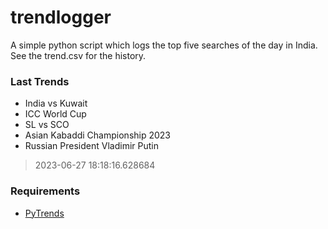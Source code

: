# trendlogger
A simple python script which logs the top five searches of the day in India.<br>See the trend.csv for the history.<br>

<!-- Last Trends -->
### Last Trends
* India vs Kuwait
* ICC World Cup
* SL vs SCO
* Asian Kabaddi Championship 2023
* Russian President Vladimir Putin
> 2023-06-27 18:18:16.628684

<!-- Requirements -->
### Requirements
* [PyTrends](https://github.com/dreyco676/pytrends)
